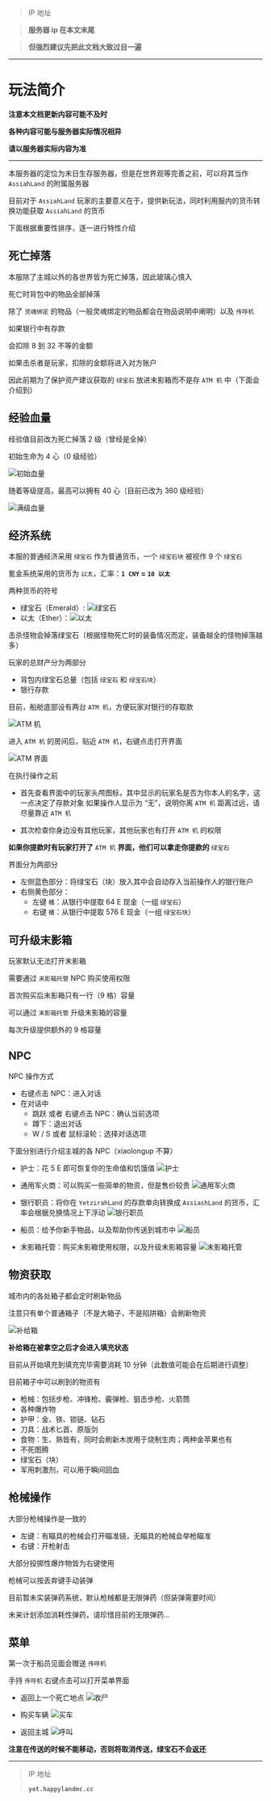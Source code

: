 > IP 地址

> **服务器 ip 在本文末尾**

> **但强烈建议先把此文档大致过目一遍**

---

# 玩法简介

**注意本文档更新内容可能不及时**

**各种内容可能与服务器实际情况相异**

**请以服务器实际内容为准**

---

本服务器的定位为末日生存服务器，但是在世界观等完善之前，可以将其当作 `AssiahLand` 的附属服务器

目前对于 `AssiahLand` 玩家的主要意义在于，提供新玩法，同时利用服内的货币转换功能获取 `AssiahLand` 的货币

下面根据重要性排序，逐一进行特性介绍

## 死亡掉落

本服除了主城以外的各世界皆为死亡掉落，因此玻璃心慎入

死亡时背包中的物品全部掉落

除了 `灵魂绑定` 的物品（一般灵魂绑定的物品都会在物品说明中阐明）以及 `传呼机`

如果银行中有存款

会扣除 8 到 32 不等的金额

如果击杀者是玩家，扣除的金额将进入对方账户

因此前期为了保护资产建议获取的 `绿宝石` 放进末影箱而不是存 `ATM 机` 中（下面会介绍到）

## 经验血量

经验值目前改为死亡掉落 2 级（曾经是全掉）

初始生命为 4 心（0 级经验）

![初始血量](assets/level_0.png)

随着等级提高，最高可以拥有 40 心（目前已改为 360 级经验）

![满级血量](assets/level_180.png)

## 经济系统

本服的普通经济采用 `绿宝石` 作为普通货币，一个 `绿宝石块` 被视作 9 个 `绿宝石`

氪金系统采用的货币为 `以太`，汇率：**`1 CNY` = `10 以太`**

两种货币的符号

- 绿宝石（Emerald）: ![绿宝石](assets/currency_emerald.png)
- 以太（Ether）：![以太](assets/currency_ether.png)

击杀怪物会掉落绿宝石（根据怪物死亡时的装备情况而定，装备越全的怪物掉落越多）

玩家的总财产分为两部分

- 背包内绿宝石总量（包括 `绿宝石` 和 `绿宝石块`）
- 银行存款

目前，船舱底部设有两台 `ATM 机`，方便玩家对银行的存取款

![ATM 机](assets/atm_outside.png)

进入 `ATM 机` 的房间后，贴近 `ATM 机`，右键点击打开界面

![ATM 界面](assets/atm_gui.png)

在执行操作之前

- 首先查看界面中的玩家头颅图标，其中显示的玩家名是否为你本人的名字，这一点决定了存款对象
  如果操作人显示为 “无”，说明你离 `ATM 机` 距离过远，请尽量靠近 `ATM 机`

- 其次检查你身边没有其他玩家，其他玩家也有打开 `ATM 机` 的权限

**如果你提款时有玩家打开了** `ATM 机` **界面，他们可以拿走你提款的** `绿宝石`

界面分为两部分

- 左侧蓝色部分：将绿宝石（块）放入其中会自动存入当前操作人的银行账户
- 右侧黄色部分：
  - 左键 `桶`：从银行中提取 64 E 现金（一组 `绿宝石`）
  - 右键 `桶`：从银行中提取 576 E 现金（一组 `绿宝石块`）

## 可升级末影箱

玩家默认无法打开末影箱

需要通过 `末影箱托管` NPC 购买使用权限

首次购买后末影箱只有一行（9 格）容量

可以通过 `末影箱托管` 升级末影箱的容量

每次升级提供额外的 9 格容量

## NPC

NPC 操作方式

- 右键点击 NPC：进入对话
- 在对话中
  - 跳跃 或者 右键点击 NPC：确认当前选项
  - 蹲下：退出对话
  - W / S 或者 鼠标滚轮：选择对话选项

下面分别进行介绍主城的各 NPC（xiaolongup 不算）

- 护士：花 5 E 即可恢复你的生命值和饥饿值
    ![护士](assets/npc_nurse.png)

- 通用军火商：可以购买一些简单的物资，但是售价较贵
    ![通用军火商](assets/npc_weapon_seller.png)

- 银行职员：将你在 `YetzirahLand` 的存款单向转换成 `AssiashLand` 的货币，汇率会根据兑换情况上下浮动
    ![银行职员](assets/npc_banker.png)

- 船员：给予你新手物品，以及帮助你传送到城市中
    ![船员](assets/npc_sailor.png)

- 末影箱托管：购买末影箱使用权限，以及升级末影箱容量
    ![末影箱托管](assets/npc_ender.png)

## 物资获取

城市内的各处箱子都会定时刷新物品

注意只有单个普通箱子（不是大箱子，不是陷阱箱）会刷新物资

![补给箱](assets/supply_chest.png)

**补给箱在被拿空之后才会进入填充状态**

目前从开始填充到填充完毕需要消耗 10 分钟（此数值可能会在后期进行调整）

目前箱子中可以刷到的物资有

- 枪械：包括步枪、冲锋枪、霰弹枪、狙击步枪、火箭筒
- 各种爆炸物
- 护甲：金、铁、锁链、钻石
- 刀具：战术匕首、原版剑
- 食物：生、熟皆有，同时会刷新木炭用于烧制生肉；两种金苹果也有
- 不死图腾
- 绿宝石（块）
- 军用刺激剂，可以用于瞬间回血

## 枪械操作

大部分枪械操作是一致的

- 左键：有瞄具的枪械会打开瞄准镜，无瞄具的枪械会举枪瞄准
- 右键：开枪射击

大部分投掷性爆炸物皆为右键使用

枪械可以按丢弃键手动装弹

目前暂未实装弹药系统，默认枪械都是无限弹药（但装弹需要时间）

未来计划添加消耗性弹药，请珍惜目前的无限弹药...

## 菜单

第一次于船员见面会赠送 `传呼机`

手持 `传呼机` 右键点击可以打开菜单界面

- 返回上一个死亡地点
    ![收尸](assets/menu_back.png)

- 购买车辆
    ![买车](assets/menu_car.png)

- 返回主城
    ![呼叫](assets/menu_spawn.png)

**注意在传送的时候不能移动，否则将取消传送，绿宝石不会返还**

--- 

> IP 地址

> **`yet.happylandmc.cc`**

